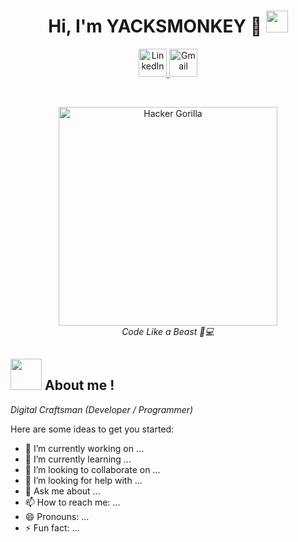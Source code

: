 <h1 align="center">
  Hi, I'm YACKSMONKEY 🍌 <img src="https://media.giphy.com/media/hvRJCLFzcasrR4ia7z/giphy.gif" width="35">
</h1>

<!-- Íconos + Gorila en la misma fila -->
<div align="center">

  <!-- LinkedIn -->
  <a href="https://www.linkedin.com/in/tu_usuario" target="_blank">
    <img src="https://cdn-icons-png.flaticon.com/512/174/174857.png" width="45" alt="LinkedIn"/>
  </a>

  <!-- Gmail -->
  <a href="mailto:tu.email@gmail.com">
    <img src="https://cdn-icons-png.flaticon.com/512/732/732200.png" width="45" alt="Gmail"/>
  </a>

  <!-- Espacio entre íconos y gorila -->
  &nbsp;&nbsp;&nbsp;&nbsp;&nbsp;

  <!-- Gorila -->
  <img src="https://github.com/user-attachments/assets/bd83f286-b80c-4ed2-831b-9f58eda718b1" width="350" alt="Hacker Gorilla"/>
  
  <div><em>Code Like a Beast 🦍💻</em></div>

</div>


<!-- About Me -->
## <img src="https://github.com/7oSkaaa/7oSkaaa/blob/main/Images/about_me.gif?raw=true" width="50px"> About me !

*Digital Craftsman (Developer / Programmer)*

Here are some ideas to get you started:

- 🔭 I’m currently working on ...
- 🌱 I’m currently learning ...
- 👯 I’m looking to collaborate on ...
- 🤔 I’m looking for help with ...
- 💬 Ask me about ...
- 📫 How to reach me: ...
- 😄 Pronouns: ...
- ⚡ Fun fact: ...


